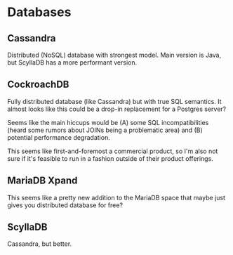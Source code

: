 # Databases

## Cassandra

Distributed (NoSQL) database with strongest model.
Main version is Java, but ScyllaDB has a more performant version.

## CockroachDB

Fully distributed database (like Cassandra) but with true SQL semantics.
It almost looks like this could be a drop-in replacement for a Postgres server?

Seems like the main hiccups would be (A) some SQL incompatibilities (heard some rumors about JOINs being a problematic area)
and (B) potential performance degradation.

This seems like first-and-foremost a commercial product,
so I'm also not sure if it's feasible to run in a fashion outside of their product offerings.

## MariaDB Xpand

This seems like a pretty new addition to the MariaDB space that maybe just gives you distributed database for free?

## ScyllaDB

Cassandra, but better.
